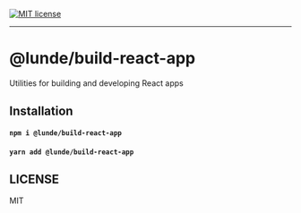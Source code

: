 [![MIT license](https://img.shields.io/badge/License-MIT-blue.svg)](https://jaredlunde.mit-license.org/)

---

# @lunde/build-react-app

Utilities for building and developing React apps

## Installation

#### `npm i @lunde/build-react-app`

#### `yarn add @lunde/build-react-app`

## LICENSE

MIT
